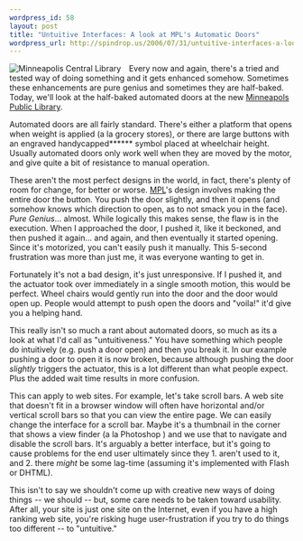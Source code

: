 ```yaml
--- 
wordpress_id: 58
layout: post
title: "Untuitive Interfaces: A look at MPL's Automatic Doors"
wordpress_url: http://spindrop.us/2006/07/31/untuitive-interfaces-a-look-at-mpls-automatic-doors/
---
```

<div style="float:left; margin-right: 1em;">

<img src="http://static.flickr.com/74/154857391_19b99679ff_m.jpg" alt="Minneapolis Central Library" />
</div>

Every now and again, there's a tried and tested way of doing something and it gets enhanced somehow.  Sometimes these enhancements are pure genius and sometimes they are half-baked.  Today, we'll look at the half-baked automated doors at the new [Minneapols Public Library][mpl].

Automated doors are all fairly standard.  There's either a platform that opens when weight is applied (a la grocery stores), or there are large buttons with an engraved handycapped****** symbol placed at wheelchair height.  Usually automated doors only work well when they are moved by the motor, and give quite a bit of resistance to manual operation.

These aren't the most perfect designs in the world, in fact, there's plenty of room for change, for better or worse.  [MPL][mpl]'s design involves making the entire door the button.  You push the door slightly, and then it opens (and somehow knows which direction to open, as to not smack you in the face).  *Pure Genius*... almost.  While logically this makes sense, the flaw is in the execution.  When I approached the door, I pushed it, like it beckoned, and then pushed it again... and again, and then eventually it started opening.  Since it's motorized, you can't easily push it manually.  This 5-second frustration was more than just me, it was everyone wanting to get in.

Fortunately it's not a bad design, it's just unresponsive.  If I pushed it, and the actuator took over immediately in a single smooth motion, this would be perfect.  Wheel chairs would gently run into the door and the door would open up.  People would attempt to push open the doors and "voila!" it'd give you a helping hand.

This really isn't so much a rant about automated doors, so much as its a look at what I'd call as "untuitiveness."  You have something which people do intuitively (e.g. push a door open) and then you break it.  In our example pushing a door to open it is now broken, because although pushing the door *slightly* triggers the actuator, this is a lot different than what people expect.  Plus the added wait time results in more confusion.

This can apply to web sites.  For example, let's take scroll bars.  A web site that doesn't fit in a browser window will often have horizontal and/or vertical scroll bars so that you can view the entire page.  We can easily change the interface for a scroll bar.  Maybe it's a thumbnail in the corner that shows a view finder (a la Photoshop ) and we use that to navigate and disable the scroll bars.  It's arguably a better interface, but it's going to cause problems for the end user ultimately since they 1. aren't used to it, and 2. there *might* be some lag-time (assuming it's implemented with Flash or DHTML).

This isn't to say we shouldn't come up with creative new ways of doing things -- we should -- but, some care needs to be taken toward usability.  After all, your site is just one site on the Internet, even if you have a high ranking web site, you're risking huge user-frustration if you try to do things too different -- to "untuitive."

[mpl]: http://www.mpls.lib.mn.us/newcentrallib.asp "Central Library of the Minneapolis Public Library System"
